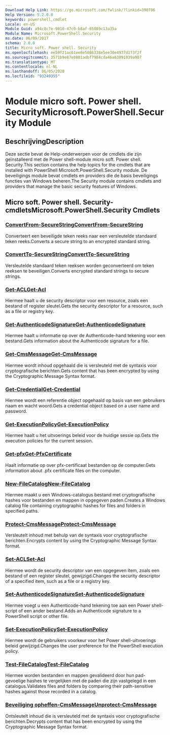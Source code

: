 ```yaml
---
Download Help Link: https://go.microsoft.com/fwlink/?linkid=390786
Help Version: 5.2.0.0
keywords: powershell,cmdlet
Locale: en-US
Module Guid: a94c8c7e-9810-47c0-b8af-65089c13a35a
Module Name: Microsoft.PowerShell.Security
ms.date: 06/09/2017
schema: 2.0.0
title: Micro soft. Power shell. Security
ms.openlocfilehash: ee59f21ac61ee6e5086338e5ee30e4937d1f3f2f
ms.sourcegitcommit: 3571b9e87e8881adbf7984cda46a63891039a987
ms.translationtype: MT
ms.contentlocale: nl-NL
ms.lasthandoff: 06/05/2020
ms.locfileid: "93249355"
---
```

# <span data-ttu-id="467de-103">Module micro soft. Power shell. Security</span><span class="sxs-lookup"><span data-stu-id="467de-103">Microsoft.PowerShell.Security Module</span></span>

## <span data-ttu-id="467de-104">Beschrijving</span><span class="sxs-lookup"><span data-stu-id="467de-104">Description</span></span>

<span data-ttu-id="467de-105">Deze sectie bevat de Help-onderwerpen voor de cmdlets die zijn geïnstalleerd met de Power shell-module micro soft. Power shell. Security.</span><span class="sxs-lookup"><span data-stu-id="467de-105">This section contains the help topics for the cmdlets that are installed with PowerShell Microsoft.PowerShell.Security module.</span></span> <span data-ttu-id="467de-106">De beveiligings module bevat cmdlets en providers die de basis beveiligings functies van Windows beheren.</span><span class="sxs-lookup"><span data-stu-id="467de-106">The Security module contains cmdlets and providers that manage the basic security features of Windows.</span></span>

## <span data-ttu-id="467de-107">Micro soft. Power shell. Security-cmdlets</span><span class="sxs-lookup"><span data-stu-id="467de-107">Microsoft.PowerShell.Security Cmdlets</span></span>

### [<span data-ttu-id="467de-108">ConvertFrom-SecureString</span><span class="sxs-lookup"><span data-stu-id="467de-108">ConvertFrom-SecureString</span></span>](ConvertFrom-SecureString.md)
<span data-ttu-id="467de-109">Converteert een beveiligde teken reeks naar een versleutelde standaard teken reeks.</span><span class="sxs-lookup"><span data-stu-id="467de-109">Converts a secure string to an encrypted standard string.</span></span>

### [<span data-ttu-id="467de-110">ConvertTo-SecureString</span><span class="sxs-lookup"><span data-stu-id="467de-110">ConvertTo-SecureString</span></span>](ConvertTo-SecureString.md)
<span data-ttu-id="467de-111">Versleutelde standaard teken reeksen worden geconverteerd om teken reeksen te beveiligen.</span><span class="sxs-lookup"><span data-stu-id="467de-111">Converts encrypted standard strings to secure strings.</span></span>

### [<span data-ttu-id="467de-112">Get-ACL</span><span class="sxs-lookup"><span data-stu-id="467de-112">Get-Acl</span></span>](Get-Acl.md)
<span data-ttu-id="467de-113">Hiermee haalt u de security descriptor voor een resource, zoals een bestand of register sleutel.</span><span class="sxs-lookup"><span data-stu-id="467de-113">Gets the security descriptor for a resource, such as a file or registry key.</span></span>

### [<span data-ttu-id="467de-114">Get-AuthenticodeSignature</span><span class="sxs-lookup"><span data-stu-id="467de-114">Get-AuthenticodeSignature</span></span>](Get-AuthenticodeSignature.md)
<span data-ttu-id="467de-115">Hiermee haalt u informatie op over de Authenticode-hand tekening voor een bestand.</span><span class="sxs-lookup"><span data-stu-id="467de-115">Gets information about the Authenticode signature for a file.</span></span>

### [<span data-ttu-id="467de-116">Get-CmsMessage</span><span class="sxs-lookup"><span data-stu-id="467de-116">Get-CmsMessage</span></span>](Get-CmsMessage.md)
<span data-ttu-id="467de-117">Hiermee wordt inhoud opgehaald die is versleuteld met de syntaxis voor cryptografische berichten.</span><span class="sxs-lookup"><span data-stu-id="467de-117">Gets content that has been encrypted by using the Cryptographic Message Syntax format.</span></span>

### [<span data-ttu-id="467de-118">Get-Credential</span><span class="sxs-lookup"><span data-stu-id="467de-118">Get-Credential</span></span>](Get-Credential.md)
<span data-ttu-id="467de-119">Hiermee wordt een referentie object opgehaald op basis van een gebruikers naam en wacht woord.</span><span class="sxs-lookup"><span data-stu-id="467de-119">Gets a credential object based on a user name and password.</span></span>

### [<span data-ttu-id="467de-120">Get-ExecutionPolicy</span><span class="sxs-lookup"><span data-stu-id="467de-120">Get-ExecutionPolicy</span></span>](Get-ExecutionPolicy.md)
<span data-ttu-id="467de-121">Hiermee haalt u het uitvoerings beleid voor de huidige sessie op.</span><span class="sxs-lookup"><span data-stu-id="467de-121">Gets the execution policies for the current session.</span></span>

### [<span data-ttu-id="467de-122">Get-pfx</span><span class="sxs-lookup"><span data-stu-id="467de-122">Get-PfxCertificate</span></span>](Get-PfxCertificate.md)
<span data-ttu-id="467de-123">Haalt informatie op over pfx-certificaat bestanden op de computer.</span><span class="sxs-lookup"><span data-stu-id="467de-123">Gets information about .pfx certificate files on the computer.</span></span>

### [<span data-ttu-id="467de-124">New-FileCatalog</span><span class="sxs-lookup"><span data-stu-id="467de-124">New-FileCatalog</span></span>](New-FileCatalog.md)
<span data-ttu-id="467de-125">Hiermee maakt u een Windows-catalogus bestand met cryptografische hashes voor bestanden en mappen in opgegeven paden.</span><span class="sxs-lookup"><span data-stu-id="467de-125">Creates a Windows catalog file containing cryptographic hashes for files and folders in specified paths.</span></span>

### [<span data-ttu-id="467de-126">Protect-CmsMessage</span><span class="sxs-lookup"><span data-stu-id="467de-126">Protect-CmsMessage</span></span>](Protect-CmsMessage.md)
<span data-ttu-id="467de-127">Versleutelt inhoud met behulp van de syntaxis voor cryptografische berichten.</span><span class="sxs-lookup"><span data-stu-id="467de-127">Encrypts content by using the Cryptographic Message Syntax format.</span></span>

### [<span data-ttu-id="467de-128">Set-ACL</span><span class="sxs-lookup"><span data-stu-id="467de-128">Set-Acl</span></span>](Set-Acl.md)
<span data-ttu-id="467de-129">Hiermee wordt de security descriptor van een opgegeven item, zoals een bestand of een register sleutel, gewijzigd.</span><span class="sxs-lookup"><span data-stu-id="467de-129">Changes the security descriptor of a specified item, such as a file or a registry key.</span></span>

### [<span data-ttu-id="467de-130">Set-AuthenticodeSignature</span><span class="sxs-lookup"><span data-stu-id="467de-130">Set-AuthenticodeSignature</span></span>](Set-AuthenticodeSignature.md)
<span data-ttu-id="467de-131">Hiermee voegt u een Authenticode-hand tekening toe aan een Power shell-script of een ander bestand.</span><span class="sxs-lookup"><span data-stu-id="467de-131">Adds an Authenticode signature to a PowerShell script or other file.</span></span>

### [<span data-ttu-id="467de-132">Set-ExecutionPolicy</span><span class="sxs-lookup"><span data-stu-id="467de-132">Set-ExecutionPolicy</span></span>](Set-ExecutionPolicy.md)
<span data-ttu-id="467de-133">Hiermee wordt de gebruikers voorkeur voor het Power shell-uitvoerings beleid gewijzigd.</span><span class="sxs-lookup"><span data-stu-id="467de-133">Changes the user preference for the PowerShell execution policy.</span></span>

### [<span data-ttu-id="467de-134">Test-FileCatalog</span><span class="sxs-lookup"><span data-stu-id="467de-134">Test-FileCatalog</span></span>](Test-FileCatalog.md)
<span data-ttu-id="467de-135">Hiermee worden bestanden en mappen gevalideerd door hun pad-gevoelige hashes te vergelijken met de paden die zijn vastgelegd in een catalogus.</span><span class="sxs-lookup"><span data-stu-id="467de-135">Validates files and folders by comparing their path-sensitive hashes against those recorded in a catalog.</span></span>

### [<span data-ttu-id="467de-136">Beveiliging opheffen-CmsMessage</span><span class="sxs-lookup"><span data-stu-id="467de-136">Unprotect-CmsMessage</span></span>](Unprotect-CmsMessage.md)
<span data-ttu-id="467de-137">Ontsleutelt inhoud die is versleuteld met de syntaxis voor cryptografische berichten.</span><span class="sxs-lookup"><span data-stu-id="467de-137">Decrypts content that has been encrypted by using the Cryptographic Message Syntax format.</span></span>
